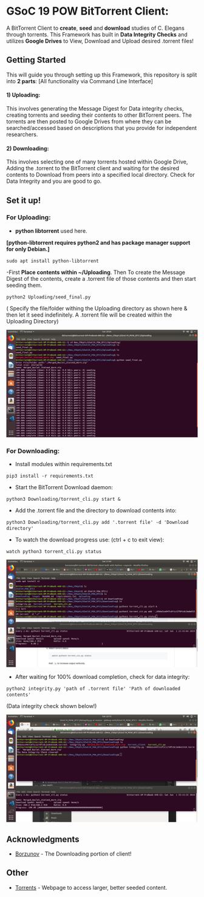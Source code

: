 # GSoC 19 POW BitTorrent Client:

A BitTorrent Client to **create**, **seed** and **download** studies of C. Elegans through torrents. This Framework has built in **Data Integrity Checks** and utilizes **Google Drives** to View, Download and Upload desired .torrent files!

## Getting Started

This will guide you through setting up this Framework, this repository is split into **2 parts**: [All functionality via Command Line Interface]

#### 1) Uploading:
This involves generating the Message Digest for Data integrity checks, creating torrents and seeding their contents to other BitTorrent peers. The torrents are then posted to Google Drives from where they can be searched/accessed based on descriptions that you provide for independent researchers.

#### 2) Downloading:
This involves selecting one of many torrents hosted within Google Drive, Adding the .torrent to the BitTorrent client and waiting for the desired contents to Download from peers into a specified local directory. Check for Data Integrity and you are good to go.   


## Set it up!

### For Uploading:

- **python libtorrent** used here.

**[python-libtorrent requires python2 and has package manager support for only Debian.]**
```
sudo apt install python-libtorrent
```
-First **Place contents within ~/Uploading**. Then  To create the Message Digest of the contents, create a .torrent file of those contents and then start seeding them.
```
python2 Uploading/seed_final.py
```
( Specify the file/folder withing the Uploading directory as shown here & then let it seed indefinitely. A .torrent file will be created within the Uploading Directory)  

![](images/seeding.png)


### For Downloading:
- Install modules within requirements.txt
```
pip3 install -r requirements.txt 

```
- Start the BitTorrent Download daemon:

```
python3 Downloading/torrent_cli.py start &
```

- Add the .torrent file and the directory to download contents into:

```
python3 Downloading/torrent_cli.py add '.torrent file' -d 'Download directory'
```
- To watch the download progress use: (ctrl + c to exit view):
```
watch python3 torrent_cli.py status
```

![](images/downloading.png)

- After waiting for 100% download completion, check for data integrity:
```
python2 integrity.py 'path of .torrent file' 'Path of downloaded contents'
```
(Data integrity check shown below!)

![](images/done.png)



## Acknowledgments

* [Borzunov](https://github.com/borzunov/bit-torrent) - The Downloading portion of client! 

## Other


* [Torrents](https://eztv.io/) - Webpage to access larger, better seeded content.

